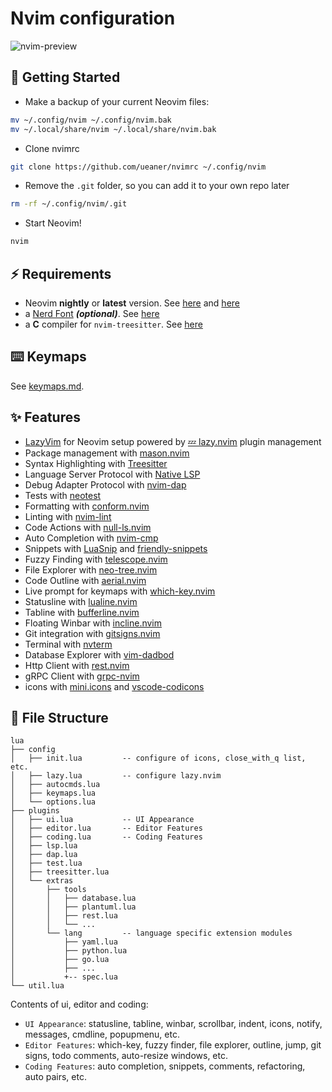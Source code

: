 # Nvim configuration

![nvim-preview](https://github.com/ueaner/nvimrc/assets/318253/df1004d3-8419-4c9f-9bea-5e2bf10c83f5)

## 🚀 Getting Started

- Make a backup of your current Neovim files:

```sh
mv ~/.config/nvim ~/.config/nvim.bak
mv ~/.local/share/nvim ~/.local/share/nvim.bak
```

- Clone nvimrc

```sh
git clone https://github.com/ueaner/nvimrc ~/.config/nvim
```

- Remove the `.git` folder, so you can add it to your own repo later

```sh
rm -rf ~/.config/nvim/.git
```

- Start Neovim!

```sh
nvim
```

## ⚡️ Requirements

- Neovim **nightly** or **latest** version. See [here](https://github.com/neovim/neovim/releases/tag/nightly) and [here](https://github.com/neovim/neovim/releases/tag/stable)
- a [Nerd Font](https://www.nerdfonts.com/) **_(optional)_**. See [here](https://github.com/ueaner/dotfiles/blob/main/ansible/roles/fonts/tasks/main.yml)
- a **C** compiler for `nvim-treesitter`. See [here](https://github.com/nvim-treesitter/nvim-treesitter#requirements)

## ⌨️ Keymaps

See [keymaps.md](docs/keymaps.md).

## ✨ Features

- [LazyVim] for Neovim setup powered by [💤 lazy.nvim] plugin management
- Package management with [mason.nvim]
- Syntax Highlighting with [Treesitter]
- Language Server Protocol with [Native LSP]
- Debug Adapter Protocol with [nvim-dap]
- Tests with [neotest]
- Formatting with [conform.nvim]
- Linting with [nvim-lint]
- Code Actions with [null-ls.nvim]
- Auto Completion with [nvim-cmp]
- Snippets with [LuaSnip] and [friendly-snippets]
- Fuzzy Finding with [telescope.nvim]
- File Explorer with [neo-tree.nvim]
- Code Outline with [aerial.nvim]
- Live prompt for keymaps with [which-key.nvim]
- Statusline with [lualine.nvim]
- Tabline with [bufferline.nvim]
- Floating Winbar with [incline.nvim]
- Git integration with [gitsigns.nvim]
- Terminal with [nvterm]
- Database Explorer with [vim-dadbod]
- Http Client with [rest.nvim]
- gRPC Client with [grpc-nvim]
- icons with [mini.icons] and [vscode-codicons]

## 📁 File Structure

<!-- prettier-ignore -->
```
lua
├── config
│   ├── init.lua         -- configure of icons, close_with_q list, etc.
│   ├── lazy.lua         -- configure lazy.nvim
│   ├── autocmds.lua
│   ├── keymaps.lua
│   └── options.lua
├── plugins
│   ├── ui.lua           -- UI Appearance
│   ├── editor.lua       -- Editor Features
│   ├── coding.lua       -- Coding Features
│   ├── lsp.lua
│   ├── dap.lua
│   ├── test.lua
│   ├── treesitter.lua
│   └── extras
│       ├── tools
│       │   ├── database.lua
│       │   ├── plantuml.lua
│       │   ├── rest.lua
│       │   └── ...
│       └── lang         -- language specific extension modules
│           ├── yaml.lua
│           ├── python.lua
│           ├── go.lua
│           ├── ...
│           +-- spec.lua
└── util.lua
```

Contents of ui, editor and coding:

- `UI Appearance`: statusline, tabline, winbar, scrollbar, indent, icons, notify, messages, cmdline, popupmenu, etc.
- `Editor Features`: which-key, fuzzy finder, file explorer, outline, jump, git signs, todo comments, auto-resize windows, etc.
- `Coding Features`: auto completion, snippets, comments, refactoring, auto pairs, etc.

[LazyVim]: https://github.com/LazyVim/LazyVim/tree/7a36e2989c3d62e8dbaf4036f5c4551929c565a5
[💤 lazy.nvim]: https://github.com/folke/lazy.nvim
[mason.nvim]: https://github.com/williamboman/mason.nvim
[Treesitter]: https://github.com/nvim-treesitter/nvim-treesitter
[Native LSP]: https://github.com/neovim/nvim-lspconfig
[nvim-dap]: https://github.com/mfussenegger/nvim-dap
[neotest]: https://github.com/nvim-neotest/neotest
[null-ls.nvim]: https://github.com/nvimtools/none-ls.nvim
[conform.nvim]: https://github.com/stevearc/conform.nvim
[nvim-lint]: https://github.com/mfussenegger/nvim-lint
[nvim-cmp]: https://github.com/hrsh7th/nvim-cmp
[LuaSnip]: https://github.com/L3MON4D3/LuaSnip
[friendly-snippets]: https://github.com/rafamadriz/friendly-snippets
[telescope.nvim]: https://github.com/nvim-telescope/telescope.nvim
[neo-tree.nvim]: https://github.com/nvim-neo-tree/neo-tree.nvim
[aerial.nvim]: https://github.com/stevearc/aerial.nvim
[gitsigns.nvim]: https://github.com/lewis6991/gitsigns.nvim
[nvterm]: https://github.com/NvChad/nvterm
[which-key.nvim]: https://github.com/folke/which-key.nvim
[lualine.nvim]: https://github.com/nvim-lualine/lualine.nvim
[bufferline.nvim]: https://github.com/akinsho/bufferline.nvim
[incline.nvim]: https://github.com/b0o/incline.nvim
[vim-dadbod]: https://github.com/tpope/vim-dadbod
[rest.nvim]: https://github.com/rest-nvim/rest.nvim
[grpc-nvim]: https://github.com/hudclark/grpc-nvim
[mini.icons]: https://github.com/echasnovski/mini.icons
[vscode-codicons]: https://github.com/microsoft/vscode-codicons/blob/main/dist/codicon.csv
